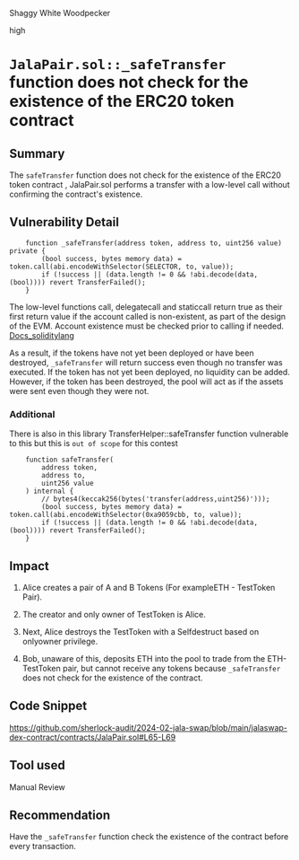 Shaggy White Woodpecker

high

# `JalaPair.sol::_safeTransfer`  function does not check for the existence of the ERC20 token contract

## Summary

The `safeTransfer` function does not check for the existence of the ERC20 token contract , JalaPair.sol performs a transfer with a low-level call without confirming the contract's existence.

## Vulnerability Detail

```solidity
    function _safeTransfer(address token, address to, uint256 value) private {
        (bool success, bytes memory data) = token.call(abi.encodeWithSelector(SELECTOR, to, value));
        if (!success || (data.length != 0 && !abi.decode(data, (bool)))) revert TransferFailed();
    }
```
The low-level functions call, delegatecall and staticcall return true as their first return value if the account called is non-existent, as part of the design of the EVM. Account existence must be checked prior to calling if needed.
[Docs_soliditylang](https://docs.soliditylang.org/en/develop/control-structures.html#error-handling-assert-require-revert-and-exceptions)

As a result, if the tokens have not yet been deployed or have been destroyed, `_safeTransfer` will return success even though no transfer was executed. If the token has not yet been deployed, no liquidity can be added. However, if the token has been destroyed, the pool will act as if the assets were sent even though they were not.

### Additional 

There is also in this library TransferHelper::safeTransfer function vulnerable to this but this is `out of scope` for this contest

```solidity
    function safeTransfer(
        address token,
        address to,
        uint256 value
    ) internal {
        // bytes4(keccak256(bytes('transfer(address,uint256)')));
        (bool success, bytes memory data) = token.call(abi.encodeWithSelector(0xa9059cbb, to, value));
        if (!success || (data.length != 0 && !abi.decode(data, (bool)))) revert TransferFailed();
    }
```
## Impact

1. Alice creates a pair of A and B Tokens (For exampleETH - TestToken Pair). 

2. The creator and only owner of TestToken is Alice. 

3. Next, Alice destroys the TestToken with a Selfdestruct based on onlyowner privilege.

4. Bob, unaware of this, deposits ETH into the pool to trade from the ETH-TestToken pair, but cannot receive any tokens because `_safeTransfer` does not check for the existence of the contract.

## Code Snippet

https://github.com/sherlock-audit/2024-02-jala-swap/blob/main/jalaswap-dex-contract/contracts/JalaPair.sol#L65-L69

## Tool used

Manual Review

## Recommendation

Have the `_safeTransfer` function check the existence of the contract before every transaction.

